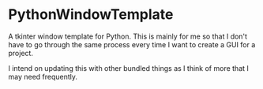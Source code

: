 # PythonWindowTemplate
A tkinter window template for Python.
This is mainly for me so that I don't have to go through the same process every time I want to create a GUI for a project.

I intend on updating this with other bundled things as I think of more that I may need frequently.
